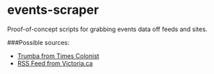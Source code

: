 # events-scraper
Proof-of-concept scripts for grabbing events data off feeds and sites.

###Possible sources:
* [Trumba from Times Colonist](http://trumba.com/calendars/timescolonist.xml)
* [RSS Feed from Victoria.ca](http://www.victoria.ca/EN/main/community/events/rss/events.rss)
